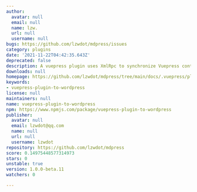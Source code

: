 ```yaml
---
author:
  avatar: null
  email: null
  name: lzw.
  url: null
  username: null
bugs: https://github.com/lzwdot/mdpress/issues
category: plugins
date: '2021-11-22T04:42:35.643Z'
deprecated: false
description: A vuepress plugin uses XmlRpc to synchronize Vuepress content to WordPress
downloads: null
homepage: https://github.com/lzwdot/mdpress/tree/main/docs/.vuepress/plugins/vuepress-plugin-to-wordpress
keywords:
- vuepress-plugin-to-wordpress
license: null
maintainers: null
name: vuepress-plugin-to-wordpress
npm: https://www.npmjs.com/package/vuepress-plugin-to-wordpress
publisher:
  avatar: null
  email: lzwdot@qq.com
  name: null
  url: null
  username: lzwdot
repository: https://github.com/lzwdot/mdpress
score: 0.14975448577314973
stars: 0
unstable: true
version: 1.0.0-beta.11
watchers: 0

---
```


